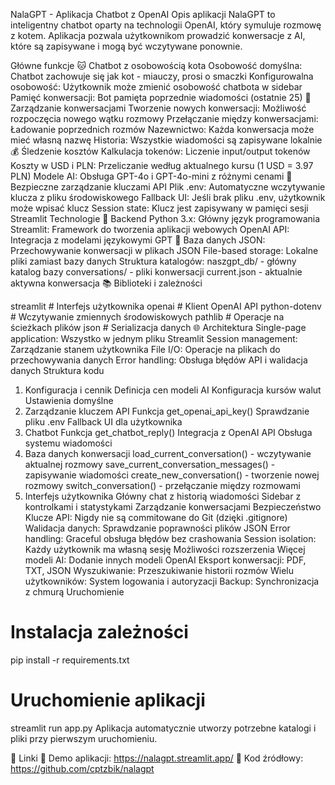 NalaGPT - Aplikacja Chatbot z OpenAI
Opis aplikacji
NalaGPT to inteligentny chatbot oparty na technologii OpenAI, który symuluje rozmowę z kotem. Aplikacja pozwala użytkownikom prowadzić konwersacje z AI, które są zapisywane i mogą być wczytywane ponownie.

Główne funkcje
🐱 Chatbot z osobowością kota
Osobowość domyślna: Chatbot zachowuje się jak kot - miauczy, prosi o smaczki
Konfigurowalna osobowość: Użytkownik może zmienić osobowość chatbota w sidebar
Pamięć konwersacji: Bot pamięta poprzednie wiadomości (ostatnie 25)
💬 Zarządzanie konwersacjami
Tworzenie nowych konwersacji: Możliwość rozpoczęcia nowego wątku rozmowy
Przełączanie między konwersacjami: Ładowanie poprzednich rozmów
Nazewnictwo: Każda konwersacja może mieć własną nazwę
Historia: Wszystkie wiadomości są zapisywane lokalnie
💰 Śledzenie kosztów
Kalkulacja tokenów: Liczenie input/output tokenów
Koszty w USD i PLN: Przeliczanie według aktualnego kursu (1 USD = 3.97 PLN)
Modele AI: Obsługa GPT-4o i GPT-4o-mini z różnymi cenami
🔐 Bezpieczne zarządzanie kluczami API
Plik .env: Automatyczne wczytywanie klucza z pliku środowiskowego
Fallback UI: Jeśli brak pliku .env, użytkownik może wpisać klucz
Session state: Klucz jest zapisywany w pamięci sesji Streamlit
Technologie
🐍 Backend
Python 3.x: Główny język programowania
Streamlit: Framework do tworzenia aplikacji webowych
OpenAI API: Integracja z modelami językowymi GPT
📁 Baza danych
JSON: Przechowywanie konwersacji w plikach JSON
File-based storage: Lokalne pliki zamiast bazy danych
Struktura katalogów:
naszgpt_db/ - główny katalog bazy
conversations/ - pliki konwersacji
current.json - aktualnie aktywna konwersacja
📚 Biblioteki i zależności

streamlit          # Interfejs użytkownika
openai            # Klient OpenAI API
python-dotenv     # Wczytywanie zmiennych środowiskowych
pathlib           # Operacje na ścieżkach plików
json              # Serializacja danych
🌐 Architektura
Single-page application: Wszystko w jednym pliku Streamlit
Session management: Zarządzanie stanem użytkownika
File I/O: Operacje na plikach do przechowywania danych
Error handling: Obsługa błędów API i walidacja danych
Struktura kodu
1. Konfiguracja i cennik
Definicja cen modeli AI
Konfiguracja kursów walut
Ustawienia domyślne
2. Zarządzanie kluczem API
Funkcja get_openai_api_key()
Sprawdzanie pliku .env
Fallback UI dla użytkownika
3. Chatbot
Funkcja get_chatbot_reply()
Integracja z OpenAI API
Obsługa systemu wiadomości
4. Baza danych konwersacji
load_current_conversation() - wczytywanie aktualnej rozmowy
save_current_conversation_messages() - zapisywanie wiadomości
create_new_conversation() - tworzenie nowej rozmowy
switch_conversation() - przełączanie między rozmowami
5. Interfejs użytkownika
Główny chat z historią wiadomości
Sidebar z kontrolkami i statystykami
Zarządzanie konwersacjami
Bezpieczeństwo
Klucze API: Nigdy nie są commitowane do Git (dzięki .gitignore)
Walidacja danych: Sprawdzanie poprawności plików JSON
Error handling: Graceful obsługa błędów bez crashowania
Session isolation: Każdy użytkownik ma własną sesję
Możliwości rozszerzenia
Więcej modeli AI: Dodanie innych modeli OpenAI
Eksport konwersacji: PDF, TXT, JSON
Wyszukiwanie: Przeszukiwanie historii rozmów
Wielu użytkowników: System logowania i autoryzacji
Backup: Synchronizacja z chmurą
Uruchomienie

# Instalacja zależności
pip install -r requirements.txt

# Uruchomienie aplikacji
streamlit run app.py
Aplikacja automatycznie utworzy potrzebne katalogi i pliki przy pierwszym uruchomieniu.

🔗 Linki
🚀 Demo aplikacji: https://nalagpt.streamlit.app/
🐙 Kod źródłowy: https://github.com/cptzbik/nalagpt
